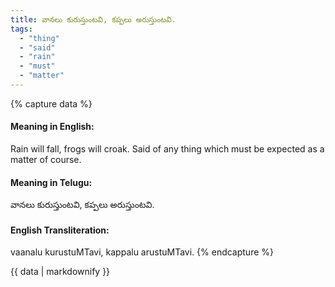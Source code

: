```yaml
---
title: వానలు కురుస్తుంటవి, కప్పలు అరుస్తుంటవి.
tags:
  - "thing"
  - "said"
  - "rain"
  - "must"
  - "matter"
---
```


{% capture data %}
#### Meaning in English:
Rain will fall, frogs will croak.
Said of any thing which must be expected as a matter of course.

#### Meaning in Telugu:
వానలు కురుస్తుంటవి, కప్పలు అరుస్తుంటవి.

#### English Transliteration:
vaanalu kurustuMTavi, kappalu arustuMTavi.
{% endcapture %}

<div class="notice">{{ data | markdownify }}</div>

